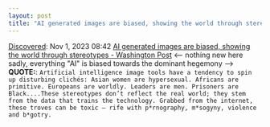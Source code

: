 ```yaml
---
layout: post
title: "AI generated images are biased, showing the world through stereotypes - Washington Post"
---
```

[Discovered](http://rolandtanglao.com/2020/07/29/p1-blogthis-checkvist-list-links-to-blog/): Nov 1, 2023 08:42 [AI generated images are biased, showing the world through stereotypes - Washington Post](https://archive.ph/2G8H4#selection-449.0-453.209) <-- nothing new here sadly, everything "AI" is biased towards the dominant hegemony --> **QUOTE:**: `Artificial intelligence image tools have a tendency to spin up disturbing clichés: Asian women are hypersexual. Africans are primitive. Europeans are worldly. Leaders are men. Prisoners are Black....These stereotypes don’t reflect the real world; they stem from the data that trains the technology. Grabbed from the internet, these troves can be toxic — rife with p*rnography, m*sogyny, violence and b*gotry.`
